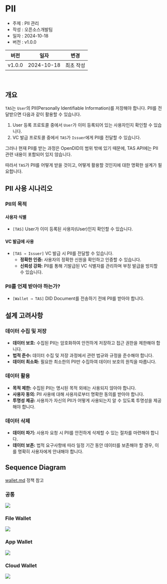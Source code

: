 # PII

- 주제 : PII 관리
- 작성 : 오픈소스개발팀
- 일자 : 2024-10-18
- 버전 : v1.0.0

| 버전 | 일자       | 변경         |
| ------- | ---------- | --------------- |
| v1.0.0  | 2024-10-18 | 최초 작성 |

<br>

## 개요
`TAS`는 `User`의 PII(Personally Identifiable Information)를 저장해야 합니다. PII를 전달받으면 다음과 같이 활용할 수 있습니다.

1. User 등록 프로토콜 중에서 `User`가 이미 등록되어 있는 사용자인지 확인할 수 있습니다.
2. VC 발급 프로토콜 중에서 `TAS`가 `Issuer`에게 PII를 전달할 수 있습니다.

그러나 현재 PII를 받는 과정은 OpenDID의 범위 밖에 있기 때문에, TAS API에는 PII 관련 내용이 포함되어 있지 않습니다.

따라서 `TAS`가 PII를 어떻게 받을 것이고, 어떻게 활용할 것인지에 대한 명확한 설계가 필요합니다.

## PII 사용 시나리오
### PII의 목적
#### 사용자 식별
- `[TAS]` User가 이미 등록된 사용자(User)인지 확인할 수 있습니다.

#### VC 발급에 사용
- `[TAS → Issuer]` VC 발급 시 PII를 전달할 수 있습니다.
  - **정확한 인증:** 사용자의 정확한 신원을 확인하고 인증할 수 있습니다.
  - **신뢰성 강화:** PII를 통해 기발급된 VC 식별자를 관리하며 부정 발급을 방지할 수 있습니다.

### PII를 언제 받아야 하는가?
- `[Wallet → TAS]` DID Document를 전송하기 전에 PII를 받아야 합니다.

## 설계 고려사항
### 데이터 수집 및 저장
- **데이터 보호:** 수집된 PII는 암호화하여 안전하게 저장하고 접근 권한을 제한해야 합니다.
- **법적 준수:** 데이터 수집 및 저장 과정에서 관련 법규와 규정을 준수해야 합니다.
- **데이터 최소화:** 필요한 최소한의 PII만 수집하여 데이터 보호의 원칙을 따릅니다.

### 데이터 활용
- **목적 제한:** 수집된 PII는 명시된 목적 외에는 사용되지 않아야 합니다.
- **사용자 동의:** PII 사용에 대해 사용자로부터 명확한 동의를 받아야 합니다.
- **투명성 제공:** 사용자가 자신의 PII가 어떻게 사용되는지 알 수 있도록 투명성을 제공해야 합니다.

### 데이터 삭제
- **데이터 파기:** 사용자 요청 시 PII를 안전하게 삭제할 수 있는 절차를 마련해야 합니다.
- **데이터 보존:** 법적 요구사항에 따라 일정 기간 동안 데이터를 보존해야 할 경우, 이를 명확히 사용자에게 안내해야 합니다.

## Sequence Diagram
[wallet.md](./wallet.md) 정책 참고

### 공통
![](./images/manage_pii_common_sequency_ko.svg)
### File Wallet
![](./images/manage_pii_file_wallet_sequency_ko.svg)
### App Wallet
![](./images/manage_pii_app_wallet_sequency_ko.svg)
### Cloud Wallet
![](./images/manage_pii_cloud_wallet_sequency_ko.svg)